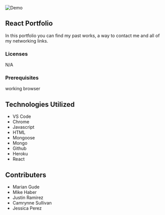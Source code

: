 ![Demo](client/public/assets/react.gif)

## React Portfolio

In this portfolio you can find my past works, a way to contact me and all of my networking links.

### Licenses

N/A

### Prerequisites

working browser

## Technologies Utilized

- VS Code
- Chrome
- Javascript
- HTML
- Mongoose
- Mongo
- Github
- Heroku
- React

## Contributers

- Marian Gude
- Mike Haber
- Justin Ramirez
- Camrynne Sullivan
- Jessica Perez
